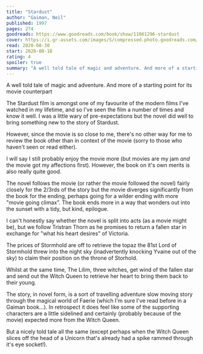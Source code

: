 ```yaml
---
title: "Stardust"
author: "Gaiman, Neil"
published: 1997
pages: 274
goodreads: https://www.goodreads.com/book/show/11061296-stardust
cover: https://i.gr-assets.com/images/S/compressed.photo.goodreads.com/books/1401613067l/11061296.jpg
read: 2020-08-30
start: 2020-08-10
rating: 4
spoiler: true
summary: "A well told tale of magic and adventure. And more of a starting point for its movie counterpart"
---
```


A well told tale of magic and adventure. And more of a starting point for its movie counterpart

The Stardust film is amongst one of my favourite of the modern films I've watched in my lifetime, and so I've seen the film a number of times and know it well. I was a little wary of pre-expectations but the novel did well to bring something new to the story of Stardust.

However, since the movie is so close to me, there's no other way for me to review the book other than in context of the movie (sorry to those who haven't seen or read either).

I will say I still probably enjoy the movie more (but movies are my jam _and_ the movie got my affections first). However, the book on it's own merits is also really quite good.

The novel follows the movie (or rather the movie followed the novel) fairly closely for the 2/3rds of the story but the movie diverges significantly from the book for the ending, perhaps going for a wilder ending with more "movie going climax". The book ends more in a way that wonders out into the sunset with a tidy, but kind, epilogue.

I can't honestly say whether the novel is split into acts (as a movie might be), but we follow Tristran Thorn as he promises to return a fallen star in exchange for "what his heart desires" of Victoria.

The prices of Stormhold are off to retrieve the topaz the 81st Lord of Stormhold threw into the night sky (inadvertently knocking Yvaine out of the sky) to claim their position on the throne of Storhold.

Whilst at the same time, The Lilim, three witches, get wind of the fallen star and send out the Witch Queen to retrieve her heart to bring them back to their young.

The story, in novel form, is a sort of travelling adventure slow moving story through the magical world of Faerie (which I'm sure I've read before in a Gaiman book…). In retrospect it does feel like some of the supporting characters are a little sidelined and certainly (probably because of the movie) expected more from the Witch Queen.

But a nicely told tale all the same (except perhaps when the Witch Queen slices off the head of a Unicorn that's already had a spike rammed through it's eye socket!).
